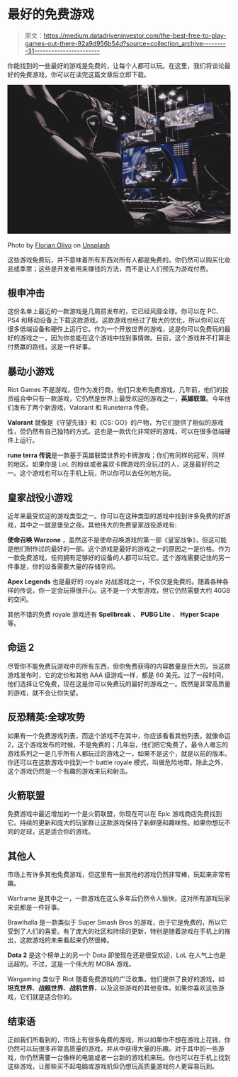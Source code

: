 # 最好的免费游戏

> 原文：<https://medium.datadriveninvestor.com/the-best-free-to-play-games-out-there-92a9d956b54d?source=collection_archive---------31----------------------->

你能找到的一些最好的游戏是免费的，让每个人都可以玩。在这里，我们将谈论最好的免费游戏，你可以在读完这篇文章后立即下载。

![](img/c4402fd331c005c145297b54669932c1.png)

Photo by [Florian Olivo](https://unsplash.com/@florianolv?utm_source=medium&utm_medium=referral) on [Unsplash](https://unsplash.com?utm_source=medium&utm_medium=referral)

这些游戏免费玩，并不意味着所有东西对所有人都是免费的。你仍然可以购买化妆品或季票；这些是开发者用来赚钱的方法，而不是让人们预先为游戏付费。

## 根申冲击

这份名单上最近的一款游戏是几周前发布的，它已经风靡全球。你可以在 PC、PS4 和移动设备上下载这款游戏。这款游戏也经过了极大的优化，所以你可以在很多低端设备和硬件上运行它。作为一个开放世界的游戏，这是你可以免费玩的最好的游戏之一，因为你总能在这个游戏中找到事情做。目前，这个游戏并不打算走付费赢的路线，这是一件好事。

## 暴动小游戏

Riot Games 不是游戏，但作为发行商，他们只发布免费游戏，几年前，他们的投资组合中只有一款游戏，它仍然是世界上最受欢迎的游戏之一，**英雄联盟**。今年他们发布了两个新游戏，Valorant 和 Runeterra 传奇。

**Valorant** 就像是《守望先锋》和《CS: GO》的产物，为它们提供了相似的游戏性，但仍然有自己独特的方式。这也是一款优化非常好的游戏，可以在很多低端硬件上运行。

**rune terra 传说**是一款基于英雄联盟世界的卡牌游戏；你们有同样的冠军，同样的地区。如果你是 LoL 的粉丝或者喜欢卡牌游戏的没玩过的人，这是最好的之一。这个游戏也可以在手机上玩，所以你可以去任何地方玩。

## 皇家战役小游戏

近年来最受欢迎的游戏类型之一。你可以在这种类型的游戏中找到许多免费的好游戏，其中之一就是堡垒之夜。其他伟大的免费皇家战役游戏有:

**使命召唤 Warzone** ，虽然这不是使命召唤游戏的第一部《皇室战争》，但这可能是他们制作过的最好的一部。这个游戏是最好的游戏之一的原因之一是价格。作为一款免费游戏，任何拥有足够好的设备的人都可以玩它。这个游戏需要记住的另一件事是，你的设备需要大量的存储空间。

**Apex Legends** 也是最好的 royale 对战游戏之一，不仅仅是免费的。随着各种各样的传说，你一定会玩得很开心。这不是一个大型游戏，但它仍然需要大约 40GB 的空间。

其他不错的免费 royale 游戏还有 **Spellbreak** 、 **PUBG Lite** 、 **Hyper Scape** 等。

## 命运 2

尽管你不能免费玩游戏中的所有东西，但你免费获得的内容数量是巨大的。当这款游戏发布时，它的定价和其他 AAA 级游戏一样，都是 60 美元。过了一段时间，他们选择让它免费，现在这是你可以免费玩的最好的游戏之一。既然是非常高质量的游戏，就不会让你失望。

## 反恐精英:全球攻势

如果有一个免费游戏列表，而这个游戏不在其中，你应该看看其他列表。就像命运 2，这个游戏发布的时候，不是免费的；几年后，他们把它免费了。最令人难忘的游戏系列之一是几乎所有人都玩过的游戏之一，如果不是这个，就是以前的版本。你还可以在这款游戏中找到一个 battle royale 模式，叫做危险地带。除此之外，这个游戏仍然是一个有趣的游戏来玩和射击。

## 火箭联盟

免费游戏中最近增加的一个是火箭联盟，你现在可以在 Epic 游戏商店免费找到它。持续的更新和庞大的玩家群让这款游戏保持了新鲜感和趣味性。如果你想玩不同的足球，这是适合你的游戏。

## 其他人

市场上有许多其他免费游戏，但这里有一些其他的游戏仍然非常棒，玩起来非常有趣。

Warframe 是其中之一，一款游戏在这么多年后仍然令人愉快，这对所有游戏玩家来说都是一件好事。

Brawlhalla 是一款类似于 Super Smash Bros 的游戏，由于它是免费的，所以它受到了人们的喜爱。有了庞大的社区和持续的更新，特别是随着游戏在手机上的推出，这款游戏的未来看起来仍然很棒。

**Dota 2** 是这个榜单上的另一个 Dota 即使现在还是很受欢迎，LoL 在人气上也是远超的。不过，这是一个伟大的 MOBA 游戏。

Wargaming 类似于 Riot 随着免费游戏的广泛收集，他们提供了良好的游戏，如**坦克世界**、**战舰世界**、**战机世界**，以及这些游戏的其他变体。如果你喜欢这些游戏，它们就是适合你的。

## 结束语

正如我们所看到的，市场上有很多免费的游戏，所以如果你不想在游戏上花钱，你仍然可以玩很多非常高质量的游戏，并从中获得大量的乐趣。对于其中的一些游戏，你仍然需要一台像样的电脑或者一台新的游戏机来玩。你也可以在手机上找到这些游戏，让那些买不起电脑或游戏机但仍想玩高质量游戏的人更容易玩到。
